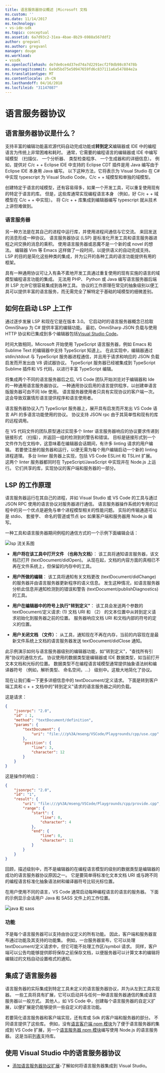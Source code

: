 ```yaml
---
title: 语言服务器协议概述 |Microsoft 文档
ms.custom: ''
ms.date: 11/14/2017
ms.technology:
- vs-ide-sdk
ms.topic: conceptual
ms.assetid: 6a7d93c2-31ea-4bae-8b29-6988a567ddf2
author: gregvanl
ms.author: gregvanl
manager: douge
ms.workload:
- vssdk
ms.openlocfilehash: de7de0ce4d37ed74a7d2291ecf2f0db98c07478b
ms.sourcegitcommit: 6a9d5bd75e50947659fd6c837111a6a547884e2a
ms.translationtype: MT
ms.contentlocale: zh-CN
ms.lasthandoff: 04/16/2018
ms.locfileid: "31147087"
---
```

# <a name="language-server-protocol"></a>语言服务器协议

## <a name="what-is-the-language-server-protocol"></a>语言服务器协议是什么？

支持丰富的编辑功能喜欢源代码自动完成功能或**转到定义**编辑器或 IDE 中的编程语言为传统上非常困难和耗时。 通常，它需要的编程语言的编辑器或 IDE 中编写域模型 （扫描仪、 一个分析器、 类型检查程序、 一个生成器和的详细信息）。 例如，提供对 C/c + + Eclipse IDE 中支持的 Eclipse CDT 插件是用 Java 编写由于 Eclipse IDE 本身用 Java 编写。 以下这种方法，它将表示为 Visual Studio 在 C# 中实现 typescript 为 Visual Studio Code，C/c + + 域模型和单独的域模型。

创建特定于语言的域模型，还有容易得多，如果一个开发工具，可以重复使用现有的特定于语言的库。 但是，这些库通常实现编程语言本身 （例如，好 C/c + + 域模型在 C/c + + 中实现）。 将 C/c + + 库集成到编辑器编写 typescript 就从技术上讲但难做到。

### <a name="language-servers"></a>语言服务器

另一种方法是在其自己的进程中运行库，并使用进程间通信与它交流。 来回发送的消息形成一种协议。 语言服务器协议 (LSP) 是标准化开发工具和语言服务器进程之间交换的消息的乘积。 使用语言服务器或恶魔不是一个新的或 novel 的想法。 编辑器 Vim 等 Emacs 这样做了一段时间，以提供语义的自动完成支持。 LSP 的目的是简化这些种类的集成，并为公开的各种工具的语言功能提供有用的框架。

具有一种通用协议可让入有条不紊地开发工具通过重复使用的现有实施的语言的域模型编程语言功能的集成。 无法用 PHP、 Python 或 Java 编写语言服务器后端并 LSP 允许它很容易集成到各种工具。 协议的工作原理在常见的抽象级别以便工具可以提供丰富的语言服务，而无需完全了解特定于基础的域模型的细微差别。

## <a name="how-work-on-the-lsp-started"></a>如何在启动 LSP 上工作

通过逐步发展 LSP 和现在它是在版本 3.0。 它启动时的语言服务器概念已拾取 OmniSharp 为 C# 提供丰富的编辑功能。 最初，OmniSharp JSON 负载与使用 HTTP 协议和已集成到多个编辑器包括[Visual Studio Code](https://code.visualstudio.com)。

时间大致相同，Microsoft 开始使用 TypeScript 语言服务器，例如 Emacs 和 Sublime Text 的编辑器中支持 TypeScript 知道上。 在此实现中，编辑器通过 stdin/stdout 与 TypeScript 服务器进程通信，并且用于请求和响应的 JSON 负载启发而开发出由 V8 调试器协议。 TypeScript 服务器已经被集成到 TypeScript Sublime 插件和 VS 代码，以进行丰富 TypeScript 编辑。

将集成两个不同的语言服务器后之后, VS Code 团队开始浏览对于编辑器和 Ide 的一种通用语言服务器协议。 一种通用协议启用的语言提供程序，以创建单语言版服务器可由不同 Ide 使用。 语言服务器使用者只具有实现协议的客户端一次。 这会导致双赢情形语言提供程序和语言使用者。

语言服务器协议入门 TypeScript 服务器上，展开具有启发而开发出 VS Code 语言 API 的多语言功能使用的协议。 协议支持 JSON rpc 由于其简单性和现有的库的远程调用。

在 VS 代码文件的团队原型通过实现多个 linter 语言服务器响应的协议要求传递到链接形式 （扫描），并返回一组的检测到的警告和错误。 目标是链接形式到一个文件作为在文档中，这意味着在编辑器会话期间，有许多 linting 请求的用户编辑。 若要使注册的服务器和运行，以便无需为每个用户编辑启动一个新的 linting 进程道理。 多台 linter 服务器上实现，包括 VS Code ESLint 和 TSLint 扩展。 这两个 linter 服务器都同时在 TypeScript/JavaScript 中实现并在 Node.js 上运行。 它们共享的库，实现协议的客户端和服务器的一部分。

## <a name="how-the-lsp-works"></a>LSP 的工作原理

语言服务器运行在其自己的进程，并如 Visual Studio 或 VS Code 的工具与通过 JSON RPC 使用的语言协议对服务器进行通信。 语言服务器操作系统的专用的过程中的另一个优点是避免与单个进程模型相关的性能问题。 实际的传输通道可以是 stdio、 套接字、 命名的管道或节点 ipc 如果客户端和服务器用 Node.js 编写。

一种工具和语言服务器期间例程的通信方式的一个示例下面编辑会话：

![lsp 流关系图](media/lsp-flow-diagram.png)

* **用户将在该工具中打开文件 （也称为文档）**： 该工具将通知语言服务器，该文档已打开 (textDocument/didOpen)。 从现在起，文档的内容方面的真相已不再在文件系统上，但保留的内存中的工具。

* **用户所做的编辑**： 该工具将通知有关文档更改 (textDocument/didChange) 的服务器并由语言服务器更新程序的语义信息。 发生这种情况，如语言服务器分析此信息并通知检测到的错误和警告 (textDocument/publishDiagnostics) 的工具。

* **用户在编辑器中的符号上执行"转到定义"**： 该工具会发送两个参数的 textDocument/定义请求: (1) 文档 URI 和 （2） 的文本位置中从转到定义请求初始化到服务器之前的位置。 服务器响应文档 URI 和文档内部的符号的定义的位置。

* **用户关闭文档 （文件）**： 从工具，通知现在不再在内存，当前的内容现在是最新文件系统上文档的语言服务器发送 textDocument/didClose 通知。

此示例演示如何与语言服务器级别的编辑器功能，如"转到定义"，"查找所有引用"协议的通信方式。 协议使用的数据类型是编辑器或 IDE 数据类型，如当前打开文本文档和光标的位置。 数据类型不在编程语言域模型通常提供抽象语法树和编译器符号 （例如，解析类型、 命名空间，...） 级别中。这极大地简化了协议。

现在让我们看一下更多详细信息中的 textDocument/定义请求。 下面是转到客户端工具和 c + + 文档中的"转到定义"请求的语言服务器之间的负载。

这是请求：

```json
{
    "jsonrpc": "2.0",
    "id" : 1,
    "method": "textDocument/definition",
    "params": {
        "textDocument": {
            "uri": "file:///p%3A/mseng/VSCode/Playgrounds/cpp/use.cpp"
        },
        "position": {
            "line": 3,
            "character": 12
        }
    }
}
```

这是操作的响应：

```json
{
    "jsonrpc": "2.0",
    "id": "1",
    "result": {
        "uri": "file:///p%3A/mseng/VSCode/Playgrounds/cpp/provide.cpp",
        "range": {
            "start": {
                "line": 0,
                "character": 4
            },
            "end": {
                "line": 0,
                "character": 11
            }
        }
    }
}
```

回顾，描述级别中，而不是编辑器的在编程语言模型的级别的数据类型是编辑器的成功的语言服务器协议原因之一。 它是要简单得标准化文本文档 URI 或与跨不同的编程语言标准化抽象语法树和编译器符号比较光标位置。

在用户使用不同的语言，VS Code 通常启动每种编程语言的语言的服务器。 下面的示例显示会话用户 Java 和 SASS 文件上的工作位置。

![java 和 sass](media/lsp-java-and-sass.png)

### <a name="capabilities"></a>功能

不是每个语言服务器可以支持由协议定义的所有功能。 因此，客户端和服务器宣布通过功能及其支持的功能集。 例如，一台服务器宣布，它可以处理 textDocument/定义请求中，但它可能不处理工作区/symbol 请求。 同样，客户端可以公告均能够提供即将保存之前保存文档，以便服务器可以计算文本的编辑将编辑过的文档自动设置格式的通知。

## <a name="integrating-a-language-server"></a>集成了语言服务器

语言服务器的实际集成到特定工具未定义的语言服务器协议，并为从左到工具实现器。 一些工具将具有扩展，它可以启动并与任何一种语言服务器通信的集成语言服务器以一般方式。 其他人，如 VS Code 中，创建每个语言服务器的自定义扩展，以便扩展是仍能够提供一些自定义的语言功能。

若要简化语言服务器和客户端实现，还有库或 Sdk 的客户端和服务器的部分。 不同语言提供了这些库。 例如，没有[语言客户端 npm 模块](https://www.npmjs.com/package/vscode-languageclient)为了便于语言服务器的集成到 VS Code 扩展，另一个[语言服务器 npm 模块](https://www.npmjs.com/package/vscode-languageserver)编写使用 Node.js 的语言服务器。 这是当前[列表](https://github.com/Microsoft/language-server-protocol/wiki/Protocol-Implementations)支持库。

## <a name="using-the-language-server-protocol-in-visual-studio"></a>使用 Visual Studio 中的语言服务器协议

* [添加语言服务器协议扩展](adding-an-lsp-extension.md)-了解如何将语言服务器集成到 Visual Studio。
